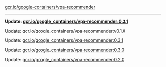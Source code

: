 [gcr.io/google-containers/vpa-recommender](https://hub.docker.com/r/cruse/vpa-recommender/tags/) 

----
**Update: [gcr.io/google_containers/vpa-recommender:0.3.1](https://hub.docker.com/r/cruse/vpa-recommender/tags/)**

Update: [gcr.io/google_containers/vpa-recommender:v0.1.0](https://hub.docker.com/r/cruse/vpa-recommender/tags/)

Update: [gcr.io/google_containers/vpa-recommender:0.3.1](https://hub.docker.com/r/cruse/vpa-recommender/tags/)

Update: [gcr.io/google_containers/vpa-recommender:0.3.0](https://hub.docker.com/r/cruse/vpa-recommender/tags/)

Update: [gcr.io/google_containers/vpa-recommender:0.2.0](https://hub.docker.com/r/cruse/vpa-recommender/tags/)

